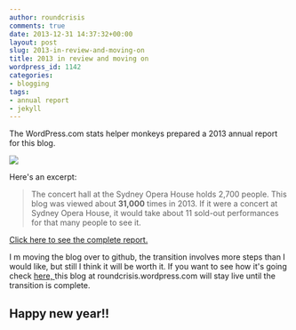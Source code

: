```yaml
---
author: roundcrisis
comments: true
date: 2013-12-31 14:37:32+00:00
layout: post
slug: 2013-in-review-and-moving-on
title: 2013 in review and moving on
wordpress_id: 1142
categories:
- blogging
tags:
- annual report
- jekyll
---
```


The WordPress.com stats helper monkeys prepared a 2013 annual report for this blog.

[![](http://www.wordpress.com/wp-content/mu-plugins/annual-reports/img/2012-emailteaser.png)](http://roundcrisis.com/2013/annual-report/)

Here's an excerpt:


> The concert hall at the Sydney Opera House holds 2,700 people. This blog was viewed about **31,000** times in 2013. If it were a concert at Sydney Opera House, it would take about 11 sold-out performances for that many people to see it.


[Click here to see the complete report.](http://roundcrisis.com/2013/annual-report/)

I m moving the blog over to github, the transition involves more steps than I would like, but still I think it will be worth it. If you want to see how it's going check [here, ](http://andrea.github.io/)this blog at roundcrisis.wordpress.com will stay live until the transition is complete.


## Happy new year!!
